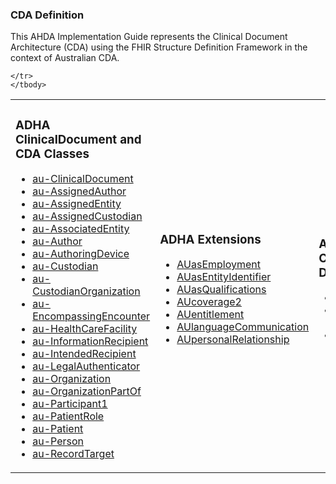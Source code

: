 ### CDA Definition

This AHDA Implementation Guide represents the Clinical Document Architecture (CDA) using the FHIR Structure Definition Framework in the context of Australian CDA.
<table class="cda-table">
	<tbody>
	<tr>
		<td>
			<h3>ADHA ClinicalDocument and CDA Classes</h3>
			<ul>
				<li><a href="StructureDefinition-au-ClinicalDocument.html">au-ClinicalDocument</a></li>
				<li><a href="StructureDefinition-au-AssignedAuthor.html">au-AssignedAuthor</a></li>
				<li><a href="StructureDefinition-au-AssignedEntity.html">au-AssignedEntity</a></li>
				<li><a href="StructureDefinition-au-AssignedCustodian.html">au-AssignedCustodian</a></li>
				<li><a href="StructureDefinition-au-AssociatedEntity.html">au-AssociatedEntity</a></li>
				<li><a href="StructureDefinition-au-Author.html">au-Author</a></li>
				<li><a href="StructureDefinition-au-AuthoringDevice.html">au-AuthoringDevice</a></li>
				<li><a href="StructureDefinition-au-Custodian.html">au-Custodian</a></li>
				<li><a href="StructureDefinition-au-CustodianOrganization.html">au-CustodianOrganization</a></li>
				<li><a href="StructureDefinition-au-EncompassingEncounter.html">au-EncompassingEncounter</a></li>
				<li><a href="StructureDefinition-au-HealthCareFacility.html">au-HealthCareFacility</a></li>
				<li><a href="StructureDefinition-au-InformationRecipient.html">au-InformationRecipient</a></li>
				<li><a href="StructureDefinition-au-IntendedRecipient.html">au-IntendedRecipient</a></li>
				<li><a href="StructureDefinition-au-LegalAuthenticator.html">au-LegalAuthenticator</a></li>
				<li><a href="StructureDefinition-au-Organization.html">au-Organization</a></li>
				<li><a href="StructureDefinition-au-OrganizationPartOf.html">au-OrganizationPartOf</a></li>
				<li><a href="StructureDefinition-au-Participant1.html">au-Participant1</a></li>
				<li><a href="StructureDefinition-au-PatientRole.html">au-PatientRole</a></li>
				<li><a href="StructureDefinition-au-Patient.html">au-Patient</a></li>
				<li><a href="StructureDefinition-au-Person.html">au-Person</a></li>
				<li><a href="StructureDefinition-au-RecordTarget.html">au-RecordTarget</a></li>
			</ul>
		</td>
		<td>
			<h3>ADHA Extensions</h3>
			<ul>
				<li><a href="StructureDefinition-AUasEmployment.html">AUasEmployment</a></li>
				<li><a href="StructureDefinition-AUasEntityIdentifier.html">AUasEntityIdentifier</a></li>
				<li><a href="StructureDefinition-AUasQualifications.html">AUasQualifications</a></li>
				<li><a href="StructureDefinition-AUcoverage2.html">AUcoverage2</a></li>
				<li><a href="StructureDefinition-AUentitlement.html">AUentitlement</a></li>
				<li><a href="StructureDefinition-AUlanguageCommunication.html">AUlanguageCommunication</a></li>
				<li><a href="StructureDefinition-AUpersonalRelationship.html">AUpersonalRelationship</a></li>
			</ul>
		</td>
		<td>
			<h3>ADHA Complex Data Types</h3>
			<ul>
				<li><a href="StructureDefinition-au-Address.html">au-Address</a></li>
				<li><a href="StructureDefinition-au-PersonName.html">au-PersonName</a></li>
				<li><a href="StructureDefinition-au-Telecom.html">au-Telecom</a></li>
			</ul>
		</td>
		
	</tr>
	</tbody>
</table>